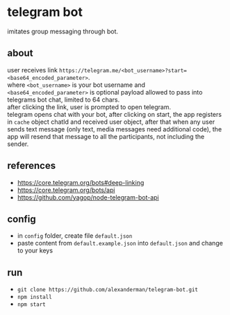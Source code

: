 # telegram bot
imitates group messaging through bot.  

## about
user receives link `https://telegram.me/<bot_username>?start=<base64_encoded_parameter>`.  
where `<bot_username>` is your bot username and `<base64_encoded_parameter>` is optional payload allowed to pass into telegrams bot chat, limited to 64 chars.  
after clicking the link, user is prompted to open telegram.  
telegram opens chat with your bot, after clicking on start, the app registers in `cache` object chatId and received user object, after that when any user sends text message (only text, media messages need additional code), the app will resend that message to all the participants, not including the sender.

## references
 - https://core.telegram.org/bots#deep-linking
 - https://core.telegram.org/bots/api
 - https://github.com/yagop/node-telegram-bot-api

## config
 - in `config` folder, create file `default.json`
 - paste content from `default.example.json` into `default.json` and change to your keys 

## run
 - `git clone https://github.com/alexanderman/telegram-bot.git`
 - `npm install`
 - `npm start`


